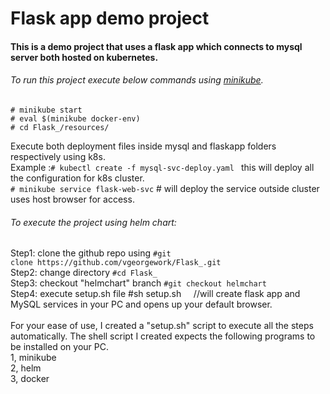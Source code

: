 # Flask app demo project #
#### This is a demo project that uses a flask app which connects to mysql server both hosted on kubernetes.

###### To run this project execute below commands using [minikube](https://minikube.sigs.k8s.io/docs/start/).<br />

```
# minikube start
# eval $(minikube docker-env)
# cd Flask_/resources/ 
```

Execute both deployment files inside mysql and flaskapp folders respectively using k8s. <br />
Example :`# kubectl create -f mysql-svc-deploy.yaml ` this will deploy all the configuration for k8s cluster. <br />
`# minikube service flask-web-svc`     # will deploy the service outside cluster uses host browser for access. <br/>

###### To execute the project using helm chart:

Step1: clone the github repo using `#git clone https://github.com/vgeorgework/Flask_.git` <br />
Step2: change directory `#cd Flask_` <br />
Step3: checkout "helmchart" branch `#git checkout helmchart` <br />
Step4: execute setup.sh file #sh setup.sh     //will create flask app and MySQL services in your PC and opens up your default browser. <br />
<br />
For your ease of use, I created a "setup.sh" script to execute all the steps automatically. The shell script I created expects the following programs to be installed on your PC.
<br />
1, minikube <br />
2, helm <br />
3, docker

